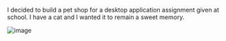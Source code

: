 I decided to build a pet shop for a desktop application assignment given at school. I have a cat and I wanted it to remain a sweet memory.


![image](petshop_dorta.VeterinerOtomasyon/pictures)
